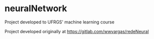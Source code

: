 # neuralNetwork
Project developed to UFRGS' machine learning course 

Project developed originally at https://gitlab.com/wwvargas/redeNeural
